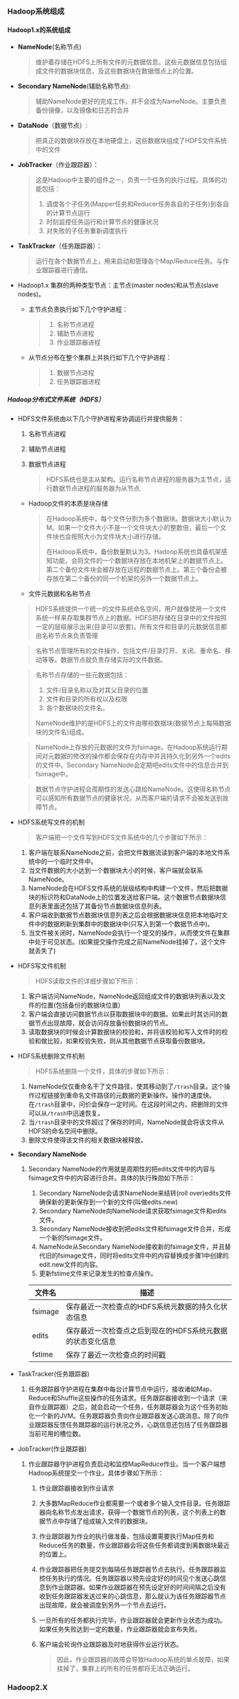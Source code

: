 ### Hadoop系统组成

#### Hadoop1.x的系统组成

* **NameNode**(名称节点)

  > 维护着存储在HDFS上所有文件的元数据信息。这些元数据信息包括组成文件的数据块信息，及这些数据块在数据借点上的位置。

* **Secondary NameNode**(辅助名称节点):

  > 辅助NameNode更好的完成工作，并不会成为NameNode。主要负责备份镜像，以及镜像和日志的合并

* **DataNode**（数据节点）:

  > 把真正的数据块存放在本地硬盘上，这些数据块组成了HDFS文件系统中的文件

* **JobTracker**（作业跟踪器）：

  > 这是Hadoop中主要的组件之一，负责一个任务的执行过程。具体的功能包括：
  >
  > 1. 调度各个子任务(Mapper任务和Reducer任务各自的子任务)到各自的计算节点运行
  > 2. 时刻监控任务运行和计算节点的健康状况
  > 3. 对失败的子任务重新调度执行

* **TaskTracker**（任务跟踪器）：

  > 运行在各个数据节点上，用来启动和管理各个Map/Reduce任务。与作业跟踪器进行通信。


* Hadoop1.x 集群的两种类型节点：主节点(master nodes)和从节点(slave nodes)。

  * 主节点负责执行如下几个守护进程：

    > 1. 名称节点进程
    > 2. 辅助节点进程
    > 3. 作业跟踪器进程

  * 从节点分布在整个集群上并执行如下几个守护进程：

    > 1. 数据节点进程
    > 2. 任务跟踪器进程

##### Hadoop分布式文件系统（HDFS）

* HDFS文件系统由以下几个守护进程来协调运行并提供服务：

  1. 名称节点进程

  2. 辅助节点进程

  3. 数据节点进程

     > HDFS系统也是主从架构。运行名称节点进程的服务器为主节点，运行数据节点进程的服务器为从节点.


  * Hadoop文件的本质是块存储

    > 在Hadoop系统中，每个文件分割为多个数据块。数据块大小默认为M。如果一个文件大小不是一个文件块大小的整数倍，最后一个文件块也会按照大小为文件块大小进行存储。
    >
    > 在Hadoop系统中，备份数量默认为3。Hadoop系统也具备机架感知功能，会将文件的一个数据块存放在本地机架上的数据节点上。第二个备份文件块会被存放在远程的数据节点上。第三个备份会被存放在第二个备份的同一个机架的另外一个数据节点上。

  *  文件元数据和名称节点

    > HDFS系统提供一个统一的文件系统命名空间，用户就像使用一个文件系统一样来存取集群节点上的数据。HDFS把存储在目录中的文件按照一定的层级展示出来(目录可以嵌套)。所有文件和目录的元数据信息都由名称节点来负责管理

    > 名称节点管理所有的文件操作，包括文件/目录打开、关闭、重命名、移动等等。数据节点就负责存储实际的文件数据。

    > 名称节点存储的一些元数据包括：
    >
    > 1. 文件/目录名称以及对其父目录的位置
    > 2. 文件和目录的所有权以及权限
    > 3. 各个数据块的文件名。
    >
    > NameNode维护的是HDFS上的文件由哪些数据块(数据节点上每隔数据块的文件名)组成。

    > NameNode上存放的元数据的文件为fsimage。在Hadoop系统运行期间对元数据的修改的操作都会保存在内存中并且持久化到另外一个edits的文件中。Secondary NameNode会定期吧edits文件中的信息合并到fsimage中。

    > 数据节点守护进程会周期性的发送心跳给NameNode。这使得名称节点可以感知所有数据节点的健康状况，从而客户端的请求不会被发送到故障节点。

* HDFS系统写文件的机制

  > 客户端把一个文件写到HDFS文件系统中的几个步骤如下所示：

  1.  客户端在联系NameNode之前，会把文件数据流读到客户端的本地文件系统中的一个临时文件中。
  2. 当文件数据的大小达到一个数据块大小的时候，客户端就会联系NameNode。
  3. NameNode会在HDFS文件系统的层级结构中构建一个文件，然后把数据块的标识符和DataNode上的位置发送给客户端。这个数据节点数据块信息列表里面还包括了其备份节点数据块信息列表。
  4. 客户端收到数据节点数据块信息列表之后会根据数据块信息把本地临时文件中的数据刷新到集群中的数据块中(只写入到第一个数据节点中)。
  5. 当文件被关闭时，NameNode会执行一个提交的操作，从而使文件在集群中处于可见状态。(如果提交操作完成之前NameNode挂掉了，这个文件就丢失了)

* HDFS写文件机制

  > HDFS读取文件的详细步骤如下所示：

  1. 客户端访问NameNode，NameNode返回组成文件的数据块列表以及文件的位置(包括备份的数据块位置)
  2. 客户端会直接访问数据节点以获取数据块中的数据。如果此时其访问的数据节点出现故障，就会访问存放备份数据块的节点。
  3. 读取数据块的时候会计算数据块的校验和，并将该校验和写入文件时的校验和做比较，如果校验失败，则从其他数据节点获取备份数据块。

* HDFS系统删除文件机制

  > HDFS系统删除一个文件，具体的步骤如下所示：

  1. NameNode仅仅重命名干了文件路径，使其移动到了`/trash`目录。这个操作过程链接到重命名文件路径的元数据的更新操作。操作的速度快。在`/trash`目录中，问价会保存一定时间。在这段时间之内，把删除的文件可以从`/trash`中迅速恢复。
  2. 当`/trash`目录中的文件超过了保存的时间，NameNode就会将该文件从HDFS的命名空间中删除。
  3. 删除文件使得该文件的相关数据块被释放。

* **Secondary NameNode**

  1. Secondary NameNode的作用就是周期性的把edits文件中的内容与fsimage文件中的内容进行合并。具体的执行殊勋如下所示：

     1. Secondary NameNode会请求NameNode来结转(roll over)edits文件确保新的更新保存到一个新的文件(叫做edits.new)
     2. Secondary NameNode向NameNode请求获取fsimage文件和edits文件。
     3. Secondary NameNode接收到把edits文件和fsimage文件合并，形成一个新的fsimage文件。
     4. NameNode从Secondary NameNode接收新的fsimage文件，并且替代旧的fsimage文件，同时将edits文件中的内容替换成步骤1中创建的edit.new文件的内容。
     5. 更新fstime文件来记录发生的检查点操作。

     | 文件名  | 描述                                                       |
     | ------- | ---------------------------------------------------------- |
     | fsimage | 保存最近一次检查点的HDFS系统元数据的持久化状态信息         |
     | edits   | 保存最近一次检查点之后到现在的HDFS系统元数据的状态变化信息 |
     | fstime  | 保存了最近一次检查点的时间戳                               |

* TaskTracker(任务跟踪器)

  1. 任务跟踪器守护进程在集群中每台计算节点中运行，接收诸如Map、Reduce和Shuffle这些操作的任务请求。任务跟踪器接收到一个请求（来自作业跟踪器）之后，就会启动一个任务，任务跟踪器会为这个任务初始化一个新的JVM。任务跟踪器负责向作业跟踪器发送心跳消息。除了向作业跟踪器反馈任务跟踪器的运行状况之外，心跳信息还包括了任务跟踪器当前可用的槽位数。

* JobTracker(作业跟踪器)

  1. 作业跟踪器守护进程负责启动和监控MapReduce作业。当一个客户端想Hadoop系统提交一个作业，具体步骤如下所示：

     1. 作业跟踪器接收到作业请求

     2. 大多数MapReduce作业都需要一个或者多个输入文件目录。任务跟踪器向名称节点发出请求，获得一个数据节点的列表，这个列表上的数据节点中存储了组成输入文件的数据块。

     3. 作业跟踪器为作业的执行做准备，包括设置需要执行Map任务和Reduce任务的数量，作业跟踪器会将这些任务都调度到离数据块最近的位置上。

     4. 作业跟踪器把任务提交到每隔任务跟踪器节点去执行。任务跟踪器监控任务执行的情况。任务跟踪器以预先设定好的时间见个发送心跳信息到作业跟踪器。如果作业跟踪器在预先设定好的时间间隔之后没有收到任务跟踪器发送过来的心跳信息，那么就认为该任务跟踪器节点出现故障，就会被调度到另外一个节点去运行。

     5. 一旦所有的任务都执行完毕，作业跟踪器就会更新作业状态为成功。如果任务失败达到一定的数量，作业跟踪器就会宣布失败。

     6. 客户端会轮询作业跟踪器及时地获得作业运行状态。

        > 因此，作业跟踪器的故障会导致Hadoop系统的单点故障，如果挂掉了，集群上的所有的任务都将无法正确运行。

### Hadoop2.X

